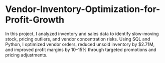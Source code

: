 # Vendor-Inventory-Optimization-for-Profit-Growth
In this project, I analyzed inventory and sales data to identify slow-moving stock, pricing outliers, and vendor concentration risks. Using SQL and Python, I optimized vendor orders, reduced unsold inventory by $2.71M, and improved profit margins by 10–15% through targeted promotions and pricing adjustments.
